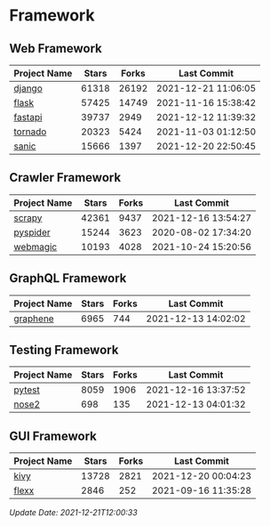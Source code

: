 # Framework

## Web Framework
| Project Name | Stars | Forks | Last Commit |
| ------------ | ----- | ----- | ----------- |
| [django](https://github.com/django/django) | 61318 | 26192 | 2021-12-21 11:06:05 |
| [flask](https://github.com/pallets/flask) | 57425 | 14749 | 2021-11-16 15:38:42 |
| [fastapi](https://github.com/tiangolo/fastapi) | 39737 | 2949 | 2021-12-12 11:39:32 |
| [tornado](https://github.com/tornadoweb/tornado) | 20323 | 5424 | 2021-11-03 01:12:50 |
| [sanic](https://github.com/sanic-org/sanic) | 15666 | 1397 | 2021-12-20 22:50:45 |

## Crawler Framework
| Project Name | Stars | Forks | Last Commit |
| ------------ | ----- | ----- | ----------- |
| [scrapy](https://github.com/scrapy/scrapy) | 42361 | 9437 | 2021-12-16 13:54:27 |
| [pyspider](https://github.com/binux/pyspider) | 15244 | 3623 | 2020-08-02 17:34:20 |
| [webmagic](https://github.com/code4craft/webmagic) | 10193 | 4028 | 2021-10-24 15:20:56 |

## GraphQL Framework
| Project Name | Stars | Forks | Last Commit |
| ------------ | ----- | ----- | ----------- |
| [graphene](https://github.com/graphql-python/graphene) | 6965 | 744 | 2021-12-13 14:02:02 |

## Testing Framework
| Project Name | Stars | Forks | Last Commit |
| ------------ | ----- | ----- | ----------- |
| [pytest](https://github.com/pytest-dev/pytest) | 8059 | 1906 | 2021-12-16 13:37:52 |
| [nose2](https://github.com/nose-devs/nose2) | 698 | 135 | 2021-12-13 04:01:32 |

## GUI Framework
| Project Name | Stars | Forks | Last Commit |
| ------------ | ----- | ----- | ----------- |
| [kivy](https://github.com/kivy/kivy) | 13728 | 2821 | 2021-12-20 00:04:23 |
| [flexx](https://github.com/flexxui/flexx) | 2846 | 252 | 2021-09-16 11:35:28 |

*Update Date: 2021-12-21T12:00:33*